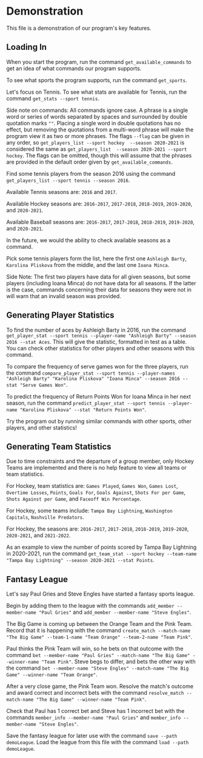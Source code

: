 # Demonstration

This file is a demonstration of our program's key features.

## Loading In

When you start the program, run the command `get_available_commands`
to get an idea of what commands our program supports.

To see what sports the program supports, run the command `get_sports`.

Let's focus on Tennis. To see what stats are available for Tennis,
run the command `get_stats --sport tennis`. 

Side note on commands: All commands ignore case. A phrase is a single
word or series of words separated by spaces and surrounded by double 
quotation marks `""`. Placing a single word in double quotations has
no effect, but removing the quotations from a multi-word phrase will 
make the program view it as two or more phrases. The flags `--flag`
can be given in any order, so `get_players_list --sport hockey 
--season 2020-2021` is considered the same as `get_players_list 
--season 2020-2021 --sport hockey`. The flags can be omitted, though
this will assume that the phrases are provided in the default order
given by `get_available_commands`.

Find some tennis players from the season 2016 using the command
`get_players_list --sport tennis --season 2016`.

Available Tennis seasons are: `2016` and `2017`.

Available Hockey seasons are: `2016-2017`, `2017-2018`, `2018-2019`,
`2019-2020`, and `2020-2021`.

Available Baseball seasons are: `2016-2017`, `2017-2018`, `2018-2019`,
`2019-2020`, and `2020-2021`.

In the future, we would the ability to check available seasons as 
a command.

Pick some tennis players form the list, here the first one 
`Ashleigh Barty`, `Karolina Pliskova` from the middle, and the 
last one `Ioana Minca`. 

Side Note: The first two players have data for all given seasons, but 
some players (including Ioana Minca) do not have data for all seasons. If the latter is the case,
commands concerning their data for seasons they were not in will warn
that an invalid season was provided.

## Generating Player Statistics

To find the number of aces by Ashleigh Barty in 2016, run the 
command 
`get_player_stat --sport tennis --player-name "Ashleigh Barty" --season 2016 --stat Aces`. 
This will give the statistic, formatted
in test as a table. You can check other statistics for other players
and other seasons with this command.

To compare the frequency of serve games won for the three players, run the command
`compare_player_stat --sport tennis --player-names "Ashleigh Barty" "Karolina Pliskova" "Ioana Minca" --season 2016 --stat "Serve Games Won"`.

To predict the frequency of Return Points Won for Ioana Minca in her next season, 
run the command 
`predict_player_stat --sport tennis --player-name "Karolina Pliskova" --stat "Return Points Won"`.

Try the program out by running similar commands with other sports, other
players, and other statistics!

## Generating Team Statistics

Due to time constraints and the departure of a group member, 
only Hockey Teams are implemented and there is no help feature to
view all teams or team statistics. 

For Hockey, team statistics are: `Games Played`, `Games Won`, `Games Lost`,
`Overtime Losses`, `Points`, `Goals For`, `Goals Against`, `Shots For per Game`,
`Shots Against per Game`, and `Faceoff Win Percentage`.

For Hockey, some teams include: `Tampa Bay Lightning`, `Washington Capitals`,
`Nashville Predators`.

For Hockey, the seasons are: `2016-2017`, `2017-2018`, `2018-2019`,
`2019-2020`, `2020-2021`, and `2021-2022`.

As an example to view the number of points scored by Tampa Bay Lightning
in 2020-2021, run the command 
`get_team_stat --sport hockey --team-name "Tampa Bay Lightning" --season 2020-2021 --stat Points`.

## Fantasy League

Let's say Paul Gries and Steve Engles have started a fantasy sports 
league. 

Begin by adding them to the league with the commands 
`add_member --member-name "Paul Gries"` and 
`add_member --member-name "Steve Engles"`.

The Big Game is coming up between the Orange Team and the Pink Team. Record
that it is happening with the command 
`create_match --match-name "The Big Game" --team-1-name "Team Orange" --team-2-name "Team Pink"`.

Paul thinks the Pink Team will win, so he bets on that outcome with the command
`bet --member-name "Paul Gries" --match-name "The Big Game" --winner-name "Team Pink"`.
Steve begs to differ, and bets the other way with the command
`bet --member-name "Steve Engles" --match-name "The Big Game" --winner-name "Team Orange"`.

After a very close game, the Pink Team won. Resolve the match's outcome and award correct
and incorrect bets with the command 
`resolve_match --match-name "The Big Game" --winner-name "Team Pink"`.

Check that Paul has 1 correct bet and Steve has 1 incorrect bet with the commands
`member_info --member-name "Paul Gries"` and 
`member_info --member-name "Steve Engles"`.

Save the fantasy league for later use with the command
`save --path demoLeague`. Load the league from this file with
the command `load --path demoLeague`.